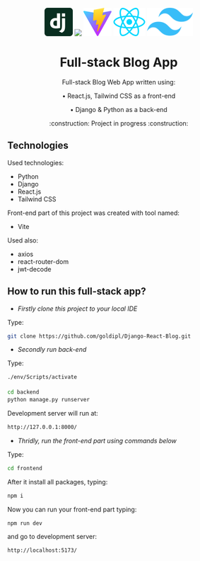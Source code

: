 <p align="center">
    <img src="./frontend/src/assets/django.svg" height="64"/>
    <img src="https://www.python.org/static/img/python-logo.png" height="64"/>
    <img src="./frontend/public/vite.svg" height="64"/>
    <img src="./frontend/src/assets/react.svg" height="64"/>
    <img src="./frontend/src/assets/tailwind.svg" height="64"/>
</p>

<h1 align="center">Full-stack Blog App</h1>

<p align="center">Full-stack Blog Web App written using:</p>
<p align="center" style="margin: 0;">• React.js, Tailwind CSS as a front-end</p>
<p align="center">• Django & Python as a back-end</p>
<p align="center">:construction: Project in progress :construction:</p>

## Technologies

Used technologies:

- Python
- Django
- React.js
- Tailwind CSS

Front-end part of this project was created with tool named:

- Vite

Used also:

- axios
- react-router-dom
- jwt-decode

## How to run this full-stack app?

- _Firstly clone this project to your local IDE_

Type:

```bash
git clone https://github.com/goldipl/Django-React-Blog.git
```

- _Secondly run back-end_

Type:

```bash
./env/Scripts/activate

cd backend
python manage.py runserver
```

Development server will run at:

```bash
http://127.0.0.1:8000/
```

- _Thridly, run the front-end part using commands below_

Type:

```bash
cd frontend
```

After it install all packages, typing:

```bash
npm i
```

Now you can run your front-end part typing:

```bash
npm run dev
```

and go to development server:

```bash
http://localhost:5173/
```
